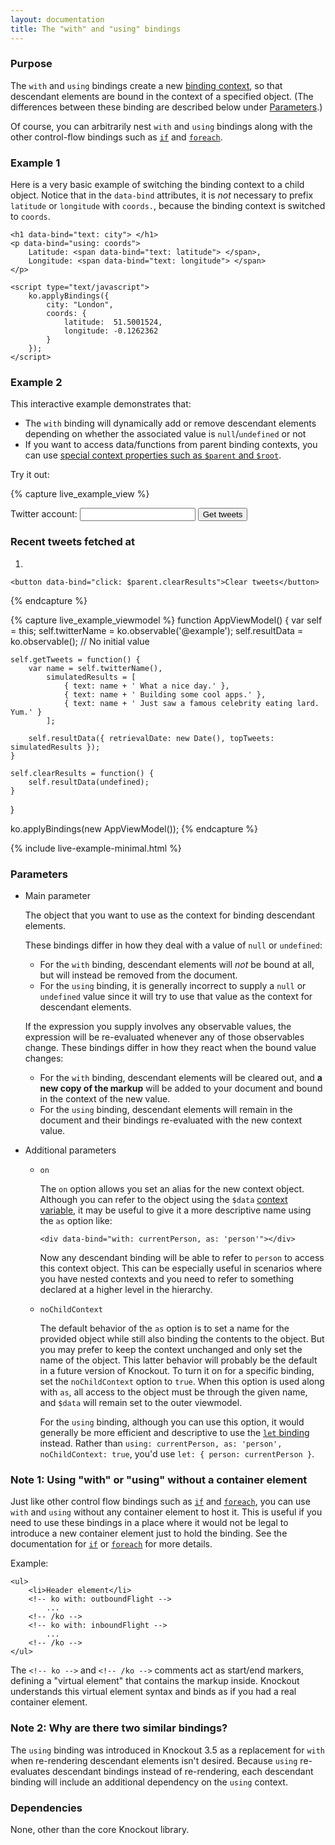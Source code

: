 ```yaml
---
layout: documentation
title: The "with" and "using" bindings
---
```


### Purpose
The `with` and `using` bindings create a new [binding context](binding-context.html), so that descendant elements are bound in the context of a specified object. (The differences between these binding are described below under [Parameters](#parameters).)

Of course, you can arbitrarily nest `with` and `using` bindings along with the other control-flow bindings such as [`if`](if-binding.html) and [`foreach`](foreach-binding.html).

### Example 1

Here is a very basic example of switching the binding context to a child object. Notice that in the `data-bind` attributes, it is *not* necessary to prefix `latitude` or `longitude` with `coords.`, because the binding context is switched to `coords`.

    <h1 data-bind="text: city"> </h1>
    <p data-bind="using: coords">
        Latitude: <span data-bind="text: latitude"> </span>,
        Longitude: <span data-bind="text: longitude"> </span>
    </p>

    <script type="text/javascript">
        ko.applyBindings({
            city: "London",
            coords: {
                latitude:  51.5001524,
                longitude: -0.1262362
            }
        });
    </script>

### Example 2

This interactive example demonstrates that:

 * The `with` binding will dynamically add or remove descendant elements depending on whether the associated value is `null`/`undefined` or not
 * If you want to access data/functions from parent binding contexts, you can use [special context properties such as `$parent` and `$root`](binding-context.html).

Try it out:

{% capture live_example_view %}
<form data-bind="submit: getTweets">
    Twitter account:
    <input data-bind="value: twitterName" />
    <button type="submit">Get tweets</button>
</form>

<div data-bind="with: resultData">
    <h3>Recent tweets fetched at <span data-bind="text: retrievalDate"> </span></h3>
    <ol data-bind="foreach: topTweets">
        <li data-bind="text: text"></li>
    </ol>

    <button data-bind="click: $parent.clearResults">Clear tweets</button>
</div>
{% endcapture %}

{% capture live_example_viewmodel %}
function AppViewModel() {
    var self = this;
    self.twitterName = ko.observable('@example');
    self.resultData = ko.observable(); // No initial value

    self.getTweets = function() {
        var name = self.twitterName(),
            simulatedResults = [
                { text: name + ' What a nice day.' },
                { text: name + ' Building some cool apps.' },
                { text: name + ' Just saw a famous celebrity eating lard. Yum.' }
            ];

        self.resultData({ retrievalDate: new Date(), topTweets: simulatedResults });
    }

    self.clearResults = function() {
        self.resultData(undefined);
    }
}

ko.applyBindings(new AppViewModel());
{% endcapture %}

{% include live-example-minimal.html %}

### Parameters

  * Main parameter

    The object that you want to use as the context for binding descendant elements.

    These bindings differ in how they deal with a value of `null` or `undefined`:
    
    * For the `with` binding, descendant elements will *not* be bound at all, but will instead be removed from the document.
    * For the `using` binding, it is generally incorrect to supply a `null` or `undefined` value since it will try to use that value as the context for descendant elements.

    If the expression you supply involves any observable values, the expression will be re-evaluated whenever any of those observables change. These bindings differ in how they react when the bound value changes:
    
    * For the `with` binding, descendant elements will be cleared out, and **a new copy of the markup** will be added to your document and bound in the context of the new value.
    * For the `using` binding, descendant elements will remain in the document and their bindings re-evaluated with the new context value.

  * Additional parameters

      * `on`

        The `on` option allows you set an alias for the new context object. Although you can refer to the object using the `$data` [context variable](binding-context.html), it may be useful to give it a more descriptive name using the `as` option like:

            <div data-bind="with: currentPerson, as: 'person'"></div>

        Now any descendant binding will be able to refer to `person` to access this context object. This can be especially useful in scenarios where you have nested contexts and you need to refer to something declared at a higher level in the hierarchy.

      * `noChildContext`

        The default behavior of the `as` option is to set a name for the provided object while still also binding the contents to the object. But you may prefer to keep the context unchanged and only set the name of the object. This latter behavior will probably be the default in a future version of Knockout. To turn it on for a specific binding, set the `noChildContext` option to `true`. When this option is used along with `as`, all access to the object must be through the given name, and `$data` will remain set to the outer viewmodel.
        
        For the `using` binding, although you can use this option, it would generally be more efficient and descriptive to use the [`let` binding](let-binding.html) instead. Rather than `using: currentPerson, as: 'person', noChildContext: true`, you'd use `let: { person: currentPerson }`.
        
### Note 1: Using "with" or "using" without a container element

Just like other control flow bindings such as [`if`](if-binding.html) and [`foreach`](foreach-binding.html), you can use `with` and `using` without any container element to host it. This is useful if you need to use these bindings in a place where it would not be legal to introduce a new container element just to hold the binding. See the documentation for [`if`](if-binding.html) or [`foreach`](foreach-binding.html) for more details.

Example:

    <ul>
        <li>Header element</li>
        <!-- ko with: outboundFlight -->
            ...
        <!-- /ko -->
        <!-- ko with: inboundFlight -->
            ...
        <!-- /ko -->
    </ul>

The `<!-- ko -->` and `<!-- /ko -->` comments act as start/end markers, defining a "virtual element" that contains the markup inside. Knockout understands this virtual element syntax and binds as if you had a real container element.

### Note 2: Why are there two similar bindings?

The `using` binding was introduced in Knockout 3.5 as a replacement for `with` when re-rendering descendant elements isn't desired. Because `using` re-evaluates descendant bindings instead of re-rendering, each descendant binding will include an additional dependency on the `using` context.

### Dependencies

None, other than the core Knockout library.